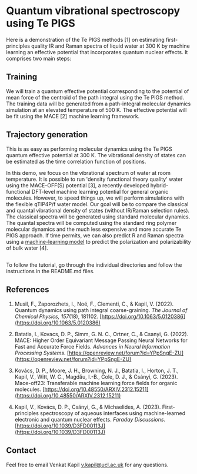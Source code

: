 # Quantum vibrational spectroscopy using Te PIGS

Here is a demonstration of the Te PIGS methods [1] on estimating first-principles quality IR and Raman spectra of liquid water at 300 K by machine learning an effective potential that incorporates quantum nuclear effects. It comprises two main steps:

## Training

We will train a quantum effective potential corresponding to the potential of mean force of the centroid of the path integral using the Te PIGS method. The training data will be generated from a path-integral molecular dynamics simulation at an elevated temperature of 500 K. The effective potential will be fit using the MACE [2] machine learning framework. 

## Trajectory generation 

This is as easy as performing molecular dynamics using the Te PIGS quantum effective potential at 300 K. The vibrational density of states can be estimated as the time correlation function of positions. 

In this demo, we focus on the vibrational spectrum of water at room temperature. It is possible to run 'density functional theory quality' water using the MACE-OFF(S) potential [3], a recently developed hybrid-functional DFT-level machine learning potential for general organic molecules. However, to speed things up, we will perform simulations with the flexible qTIP4P/f water model. Our goal will be to compare the classical and quantal vibrational density of states (without IR/Raman selection rules). The classical spectra will be generated using standard molecular dynamics. The quantal spectra will be computed using the standard ring polymer molecular dynamics and the much less expensive and more accurate Te PIGS approach. If time permits, we can also predict R and Raman spectra using a [machine-learning model](https://github.com/venkatkapil24/ML-quantum-vibrational-spectroscopy) to predict the polarization and polarizability of bulk water [4].  

##

To follow the tutorial, go through the individual directories and follow the instructions in the README.md files. 

## References 

1. Musil, F., Zaporozhets, I., Noé, F., Clementi, C., & Kapil, V. (2022). Quantum dynamics using path integral coarse-graining. *The Journal of Chemical Physics, 157*(18), 181102. [https://doi.org/10.1063/5.0120386](https://doi.org/10.1063/5.0120386)

2. Batatia, I., Kovacs, D. P., Simm, G. N. C., Ortner, C., & Csanyi, G. (2022). MACE: Higher Order Equivariant Message Passing Neural Networks for Fast and Accurate Force Fields. *Advances in Neural Information Processing Systems*. [https://openreview.net/forum?id=YPpSngE-ZU](https://openreview.net/forum?id=YPpSngE-ZU)

3. Kovács, D. P., Moore, J. H., Browning, N. J., Batatia, I., Horton, J. T., Kapil, V., Witt, W. C., Magdău, I.-B., Cole, D. J., & Csányi, G. (2023). Mace-off23: Transferable machine learning force fields for organic molecules. [https://doi.org/10.48550/ARXIV.2312.15211](https://doi.org/10.48550/ARXIV.2312.15211)

4. Kapil, V., Kovács, D. P., Csányi, G., & Michaelides, A. (2023). First-principles spectroscopy of aqueous interfaces using machine-learned electronic and quantum nuclear effects. *Faraday Discussions*. [https://doi.org/10.1039/D3FD00113J](https://doi.org/10.1039/D3FD00113J)


## Contact

Feel free to email Venkat Kapil [v.kapil@ucl.ac.uk](v.kapil@ucl.ac.uk) for any questions. 
